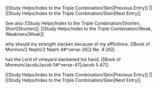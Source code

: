 [[Study Helps/Index to the Triple Combination/Skin|Previous Entry]]  ||  [[Study Helps/Index to the Triple Combination/Slain|Next Entry]]

 See also [[Study Helps/Index to the Triple Combination/Shorten, Short|Shorten]]; [[Study Helps/Index to the Triple Combination/Weak, Weakness|Weak]]

 why should my strength slacken because of my afflictions, [[Book of Mormon/2 Nephi/2 Nephi 4#^verse-26|2 Ne. 4:26]].

 has the Lord of vineyard slackened his hand, [[Book of Mormon/Jacob/Jacob 5#^verse-47|Jacob 5:47]].

[[Study Helps/Index to the Triple Combination/Skin|Previous Entry]]  ||  [[Study Helps/Index to the Triple Combination/Slain|Next Entry]]